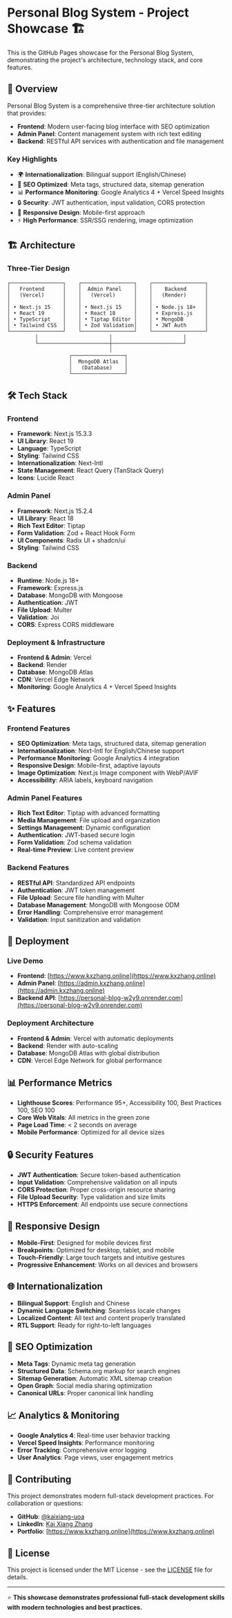 # Personal Blog System - Project Showcase 🏗️

This is the GitHub Pages showcase for the Personal Blog System, demonstrating the project's architecture, technology stack, and core features.

## 🎯 Overview

Personal Blog System is a comprehensive three-tier architecture solution that provides:

- **Frontend**: Modern user-facing blog interface with SEO optimization
- **Admin Panel**: Content management system with rich text editing
- **Backend**: RESTful API services with authentication and file management

### Key Highlights

- 🌍 **Internationalization**: Bilingual support (English/Chinese)
- 🎯 **SEO Optimized**: Meta tags, structured data, sitemap generation
- 📊 **Performance Monitoring**: Google Analytics 4 + Vercel Speed Insights
- 🔒 **Security**: JWT authentication, input validation, CORS protection
- 📱 **Responsive Design**: Mobile-first approach
- ⚡ **High Performance**: SSR/SSG rendering, image optimization

## 🏗️ Architecture

### Three-Tier Design

```
┌─────────────────┐    ┌─────────────────┐    ┌─────────────────┐
│   Frontend      │    │  Admin Panel    │    │    Backend      │
│   (Vercel)      │    │   (Vercel)      │    │   (Render)      │
│                 │    │                 │    │                 │
│ • Next.js 15    │    │ • Next.js 15    │    │ • Node.js 18+   │
│ • React 19      │    │ • React 18      │    │ • Express.js    │
│ • TypeScript    │    │ • Tiptap Editor │    │ • MongoDB       │
│ • Tailwind CSS  │    │ • Zod Validation│    │ • JWT Auth      │
└─────────────────┘    └─────────────────┘    └─────────────────┘
         │                       │                       │
         └───────────────────────┼───────────────────────┘
                                 │
                    ┌─────────────────┐
                    │  MongoDB Atlas  │
                    │   (Database)    │
                    └─────────────────┘
```

## 🛠️ Tech Stack

### Frontend
- **Framework**: Next.js 15.3.3
- **UI Library**: React 19
- **Language**: TypeScript
- **Styling**: Tailwind CSS
- **Internationalization**: Next-Intl
- **State Management**: React Query (TanStack Query)
- **Icons**: Lucide React

### Admin Panel
- **Framework**: Next.js 15.2.4
- **UI Library**: React 18
- **Rich Text Editor**: Tiptap
- **Form Validation**: Zod + React Hook Form
- **UI Components**: Radix UI + shadcn/ui
- **Styling**: Tailwind CSS

### Backend
- **Runtime**: Node.js 18+
- **Framework**: Express.js
- **Database**: MongoDB with Mongoose
- **Authentication**: JWT
- **File Upload**: Multer
- **Validation**: Joi
- **CORS**: Express CORS middleware

### Deployment & Infrastructure
- **Frontend & Admin**: Vercel
- **Backend**: Render
- **Database**: MongoDB Atlas
- **CDN**: Vercel Edge Network
- **Monitoring**: Google Analytics 4 + Vercel Speed Insights

## ✨ Features

### Frontend Features
- **SEO Optimization**: Meta tags, structured data, sitemap generation
- **Internationalization**: Next-Intl for English/Chinese support
- **Performance Monitoring**: Google Analytics 4 integration
- **Responsive Design**: Mobile-first, adaptive layouts
- **Image Optimization**: Next.js Image component with WebP/AVIF
- **Accessibility**: ARIA labels, keyboard navigation

### Admin Panel Features
- **Rich Text Editor**: Tiptap with advanced formatting
- **Media Management**: File upload and organization
- **Settings Management**: Dynamic configuration
- **Authentication**: JWT-based secure login
- **Form Validation**: Zod schema validation
- **Real-time Preview**: Live content preview

### Backend Features
- **RESTful API**: Standardized API endpoints
- **Authentication**: JWT token management
- **File Upload**: Secure file handling with Multer
- **Database Management**: MongoDB with Mongoose ODM
- **Error Handling**: Comprehensive error management
- **Validation**: Input sanitization and validation

## 🚀 Deployment

### Live Demo
- **Frontend**: [https://www.kxzhang.online](https://www.kxzhang.online)
- **Admin Panel**: [https://admin.kxzhang.online](https://admin.kxzhang.online)
- **Backend API**: [https://personal-blog-w2y9.onrender.com](https://personal-blog-w2y9.onrender.com)

### Deployment Architecture
- **Frontend & Admin**: Vercel with automatic deployments
- **Backend**: Render with auto-scaling
- **Database**: MongoDB Atlas with global distribution
- **CDN**: Vercel Edge Network for global performance

## 📊 Performance Metrics

- **Lighthouse Scores**: Performance 95+, Accessibility 100, Best Practices 100, SEO 100
- **Core Web Vitals**: All metrics in the green zone
- **Page Load Time**: < 2 seconds on average
- **Mobile Performance**: Optimized for all device sizes

## 🔒 Security Features

- **JWT Authentication**: Secure token-based authentication
- **Input Validation**: Comprehensive validation on all inputs
- **CORS Protection**: Proper cross-origin resource sharing
- **File Upload Security**: Type validation and size limits
- **HTTPS Enforcement**: All endpoints use secure connections

## 📱 Responsive Design

- **Mobile-First**: Designed for mobile devices first
- **Breakpoints**: Optimized for desktop, tablet, and mobile
- **Touch-Friendly**: Large touch targets and intuitive gestures
- **Progressive Enhancement**: Works on all devices and browsers

## 🌐 Internationalization

- **Bilingual Support**: English and Chinese
- **Dynamic Language Switching**: Seamless locale changes
- **Localized Content**: All text and content properly translated
- **RTL Support**: Ready for right-to-left languages

## 🎯 SEO Optimization

- **Meta Tags**: Dynamic meta tag generation
- **Structured Data**: Schema.org markup for search engines
- **Sitemap Generation**: Automatic XML sitemap creation
- **Open Graph**: Social media sharing optimization
- **Canonical URLs**: Proper canonical link handling

## 📈 Analytics & Monitoring

- **Google Analytics 4**: Real-time user behavior tracking
- **Vercel Speed Insights**: Performance monitoring
- **Error Tracking**: Comprehensive error logging
- **User Analytics**: Page views, user engagement metrics

## 🤝 Contributing

This project demonstrates modern full-stack development practices. For collaboration or questions:

- **GitHub**: [@kaixiang-uoa](https://github.com/kaixiang-uoa)
- **LinkedIn**: [Kai Xiang Zhang](https://www.linkedin.com/in/kaixiang-zhang/)
- **Portfolio**: [https://www.kxzhang.online](https://www.kxzhang.online)

## 📄 License

This project is licensed under the MIT License - see the [LICENSE](LICENSE) file for details.

---

⭐ **This showcase demonstrates professional full-stack development skills with modern technologies and best practices.**
